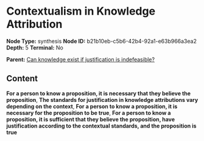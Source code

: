 # Contextualism in Knowledge Attribution

**Node Type:** synthesis
**Node ID:** b21b10eb-c5b6-42b4-92a1-e63b966a3ea2
**Depth:** 5
**Terminal:** No

**Parent:** [Can knowledge exist if justification is indefeasible?](can-knowledge-exist-if-justification-is-indefeasible-antithesis-3e2f1940-3548-4095-86a9-fd8b4c6049e6.md)

## Content

**For a person to know a proposition, it is necessary that they believe the proposition**, **The standards for justification in knowledge attributions vary depending on the context**, **For a person to know a proposition, it is necessary for the proposition to be true**, **For a person to know a proposition, it is sufficient that they believe the proposition, have justification according to the contextual standards, and the proposition is true**

